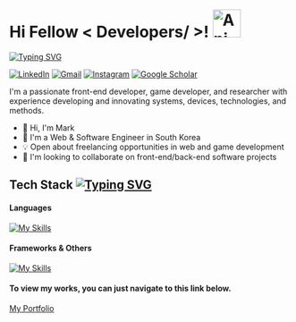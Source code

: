 # Hi Fellow < Developers/ >! <img src="https://iam-weijie.github.io/wave/hand-emoji.svg" alt="Animated Emoji" width="50" height="50">

[![Typing SVG](https://readme-typing-svg.demolab.com?font=Fira+Code&pause=1000&width=435&lines=Welcome+to+my+GitHub+Profile!;I'm+a+Web+Developer;I'm+a+Game+Developer;I'm+a+Software+Engineer)](https://git.io/typing-svg)

[![LinkedIn](https://img.shields.io/badge/linkedin-%230077B5.svg?style=for-the-badge&logo=linkedin&logoColor=white)](https://www.linkedin.com/in/mark-verana/)
[![Gmail](https://img.shields.io/badge/Gmail-D14836?style=for-the-badge&logo=gmail&logoColor=white)](https://mail.google.com/)
[![Instagram](https://img.shields.io/badge/Instagram-%23E4405F.svg?style=for-the-badge&logo=Instagram&logoColor=white)](https://www.instagram.com/mprof27/)
[![Google Scholar](https://img.shields.io/badge/Google%20Scholar-4285F4?style=for-the-badge&logo=google-scholar&logoColor=white)](https://scholar.google.com/citations?hl=en&user=BtbR9OYAAAAJ)

I'm a passionate front-end developer, game developer, and researcher with experience developing and innovating systems, devices, technologies, and methods.
* 👋 Hi, I'm Mark
* 💼 I'm a Web & Software Engineer in South Korea
* 💡 Open about freelancing opportunities in web and game development
* 👯 I'm looking to collaborate on front-end/back-end software projects

## Tech Stack [![Typing SVG](https://readme-typing-svg.demolab.com?font=Fira+Code&weight=200&letterSpacing=1px&duration=7000&pause=1000&vCenter=true&random=true&width=435&lines=%3Ccoding...%2F%3E)](https://git.io/typing-svg)

#### Languages
[![My Skills](https://skillicons.dev/icons?i=python,js,react,threejs,dart,expressjs,typescript,c#,c++)](https://skillicons.dev)

#### Frameworks & Others
[![My Skills](https://skillicons.dev/icons?i=html,css,postgresql,mongodb,django,unity,blender)](https://skillicons.dev)


#### To view my works, you can just navigate to this link below.

[My Portfolio](https://portfolio.amvcoder.com/)
